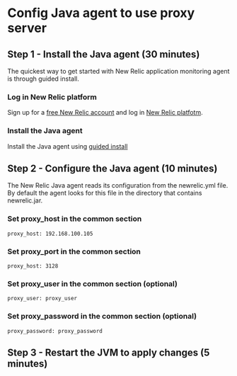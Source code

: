 # Config Java agent to use proxy server
## Step 1 - Install the Java agent (30 minutes)
The quickest way to get started with New Relic application monitoring agent is through guided install.
### Log in New Relic platform
Sign up for a [free New Relic account](https://newrelic.com/signup) and log in [New Relic platfotm](https://one.newrelic.com).
### Install the Java agent
Install the Java agent using [guided install](https://one.newrelic.com/marketplace/install-data-source?state=f91bc85d-0574-6e23-b90a-4d89c7c12866)
## Step 2 - Configure the Java agent (10 minutes)
The New Relic Java agent reads its configuration from the newrelic.yml file. By default the agent looks for this file in the directory that contains newrelic.jar.
### Set proxy_host in the common section
```
proxy_host: 192.168.100.105
```
### Set proxy_port in the common section
```
proxy_host: 3128
```
### Set proxy_user in the common section (optional)
```
proxy_user: proxy_user
```
### Set proxy_password in the common section (optional)
```
proxy_password: proxy_password
```
## Step 3 - Restart the JVM to apply changes (5 minutes)
